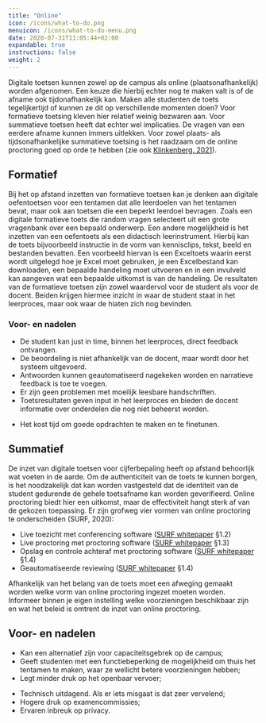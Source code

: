 ```yaml
---
title: "Online"
icon: /icons/what-to-do.png
menuicon: /icons/what-to-do-menu.png
date: 2020-07-31T11:05:44+02:00
expandable: true
instructions: false
weight: 2
---
```


Digitale toetsen kunnen zowel op de campus als online (plaatsonafhankelijk) worden afgenomen. Een keuze die hierbij echter nog te maken valt is of de afname ook tijdonafhankelijk kan. Maken alle studenten de toets tegelijkertijd of kunnen ze dit op verschillende momenten doen? Voor formatieve toetsing kleven hier relatief weinig bezwaren aan. Voor summatieve toetsen heeft dat echter wel implicaties. De vragen van een eerdere afname kunnen immers uitlekken. Voor zowel plaats- als tijdsonafhankelijke summatieve toetsing is het raadzaam om de online proctoring goed op orde te hebben (zie ook [Klinkenberg, 2021](https://www.onderwijskennis.nl/sites/onderwijskennis/files/media-files/Thema%205%20-%20Sharon%20Klinkenberg.pdf)).

## Formatief

Bij het op afstand inzetten van formatieve toetsen kan je denken aan digitale oefentoetsen voor een tentamen dat alle leerdoelen van het tentamen bevat, maar ook aan toetsen die een beperkt leerdoel bevragen. Zoals een digitale formatieve toets die random vragen selecteert uit een grote vragenbank over een bepaald onderwerp. Een andere mogelijkheid is het inzetten van een oefentoets als een didactisch leerinstrument. Hierbij kan de toets bijvoorbeeld instructie in de vorm van kennisclips, tekst, beeld en bestanden bevatten. Een voorbeeld hiervan is een Exceltoets waarin eerst wordt uitgelegd hoe je Excel moet gebruiken, je een Excelbestand kan downloaden, een bepaalde handeling moet uitvoeren en in een invulveld kan aangeven wat een bepaalde uitkomst is van de handeling.
De resultaten van de formatieve toetsen zijn zowel waardervol voor de student als voor de docent. Beiden krijgen hiermee inzicht in waar de student staat in het leerproces, maar ook waar de hiaten zich nog bevinden.

### Voor- en nadelen  

+ De student kan just in time, binnen het leerproces, direct feedback ontvangen.
+ De beoordeling is niet afhankelijk van de docent, maar wordt door het systeem uitgevoerd.
+ Antwoorden kunnen geautomatiseerd nagekeken worden en narratieve feedback is toe te voegen.
+ Er zijn geen problemen met moeilijk leesbare handschriften. 
+ Toetsresultaten geven input in het leerproces en bieden de docent informatie over onderdelen die nog niet beheerst worden.
- Het kost tijd om goede opdrachten te maken en te finetunen.

## Summatief

De inzet van digitale toetsen voor cijferbepaling heeft op afstand behoorlijk wat voeten in de aarde. Om de authenticiteit van de toets te kunnen borgen, is het noodzakelijk dat kan worden vastgesteld dat de identiteit van de student gedurende de gehele toetsafname kan worden geverifieerd.
Online proctoring biedt hier een uitkomst, maar de effectiviteit hangt sterk af van de gekozen toepassing. Er zijn grofweg vier vormen van online proctoring te onderscheiden (SURF, 2020):

*	Live toezicht met conferencing software ([SURF whitepaper](https://www.surf.nl/whitepaper-online-proctoring-surveilleren-op-afstand) §1.2)
*	Live proctoring met proctoring software ([SURF whitepaper](https://www.surf.nl/whitepaper-online-proctoring-surveilleren-op-afstand) §1.3)
*	Opslag en controle achteraf met proctoring software ([SURF whitepaper](https://www.surf.nl/whitepaper-online-proctoring-surveilleren-op-afstand) §1.4)
*	Geautomatiseerde reviewing ([SURF whitepaper](https://www.surf.nl/whitepaper-online-proctoring-surveilleren-op-afstand) §1.4)

Afhankelijk van het belang van de toets moet een afweging gemaakt worden welke vorm van online proctoring ingezet moeten worden. Informeer binnen je eigen instelling welke voorzieningen beschikbaar zijn en wat het beleid is omtrent de inzet van online proctoring.

## Voor- en nadelen

+ Kan een alternatief zijn voor capaciteitsgebrek op de campus;
+ Geeft studenten met een functiebeperking de mogelijkheid om thuis het tentamen te maken, waar ze wellicht betere voorzieningen hebben;
+ Legt minder druk op het openbaar vervoer;
- Technisch uitdagend. Als er iets misgaat is dat zeer vervelend;
- Hogere druk op examencommissies;
- Ervaren inbreuk op privacy.

